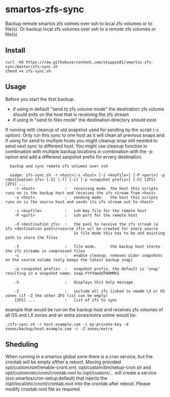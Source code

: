 # smartos-zfs-sync

Backup remote smartos zfs volmes over ssh to local zfs volumes or to file(s).
Or backup local zfs volumes over ssh to a remote zfs volumes or file(s)

## Install

```
curl -kO https://raw.githubusercontent.com/skippie81/smartos-zfs-sync/master/zfs-sync.sh
chmod +x zfs-sync.sh
```

## Usage

Before you start the first backup.
- if using in default "send to zfs volume mode" the destination zfs volume should exits on the host that is receiving the zfs stream
- if using in "send to files mode" the destination directory should exist

If running with cleanup of old snapshot used for sending by the script (-c option). 
Only run this sync to one host as it will clean all previous snaps and if using for send to multiple hosts you might cleanup snap still needed to send next sync to differend host.
You might use cleanup function in combination with multiple backup locations in combination with the -p option and add a differend sanpshot prefix for ervery destination.
 

```
  backup and sync remote zfs volumes over ssh

  usage: zfs-sync.sh -r <host>|-s <host> [-i <keyfile>] [-P <port>] -p <destination zfs> [-Z] [-f] [-c] [-p <snapshot prefix>] [-h] [ZFS] [ZFS] ...
    -r <host>             :   receiving mode. the host this scripts runs on is the backup host and receives the zfs stream from <host>
    -s <host>             :   sending mode.   the host this scripts runs on is the source host and sends its zfs stream out to <host>

    -i <keyfile>          :   ssh key file for the remote host
    -P <port>             :   ssh port for the remote host

    -d <destination zfs>  :   the pool to receive the zfs stream (a zfs <destination pool>/<source zfs> wil be created for every source
                              in file mode this has to be and existing path to store the files

    -f                    :   file mode.      the backup host stores the zfs streams in compressed files
    -c                    :   enable cleanup. removes older snapshots on the source volume (only keeps the latest backup snap)

    -p <snapshot prefix>  :   snapshot prefix, the default is 'snap' resulting in a snapshot name: snap-YYYYmmddTHHMMSS

    -h                    :   displays this help message

    -Z                    :   include all zfs linked to vmadm LX or OS zones (if -Z the other ZFS list can be empty)
    [ZFS] ...             :   list of zfs to sync
```

example that would be run on the backup host and receives zfs volumes of all OS and LX zones and an extra zones/extra volme would be:

```
./zfs-sync.sh -r host.example.com -i my-private-key -d zones/backup/host.example.com -c -Z zones/extra
```

## Sheduling

When running in a smartos global zone there is a cron service, but the crontab will be empty afther a reboot.
Moving provided opt/custom/smf/enable-cront.xml, opt/custom/bin/setup-cron.sh and opt/custom/etc/cron/crontab.root to /opt/custom/...
will create a service (svc:smartos/cron-setup:default) that injects the /opt/local/etc/cront/crontab.root into the crontab after reboot.
Please modify crontab.root file as required.